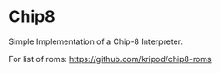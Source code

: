# Chip8

Simple Implementation of a Chip-8 Interpreter.

For list of roms: <https://github.com/kripod/chip8-roms>
